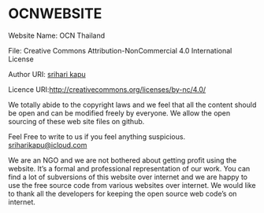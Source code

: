 # OCNWEBSITE


Website Name: OCN Thailand

File: Creative Commons Attribution-NonCommercial 4.0 International License

Author URI: [srihari kapu](http://www.facebook.com/sriharikapuofficial)

Licence URI:http://creativecommons.org/licenses/by-nc/4.0/

We totally abide to the copyright laws and we feel that all the content should be open and can be modified freely by everyone. We allow the open sourcing of these web site files on github. 
  
Feel Free to write to us if you feel anything suspicious. sriharikapu@icloud.com 

We are an NGO and we are not bothered about getting profit using the website. It’s a formal and professional representation of our work. You can find a lot of subversions of this website over internet and we are happy to use the free source code from various websites over internet. We would like to thank all the developers for keeping the open source web code’s on internet. 
